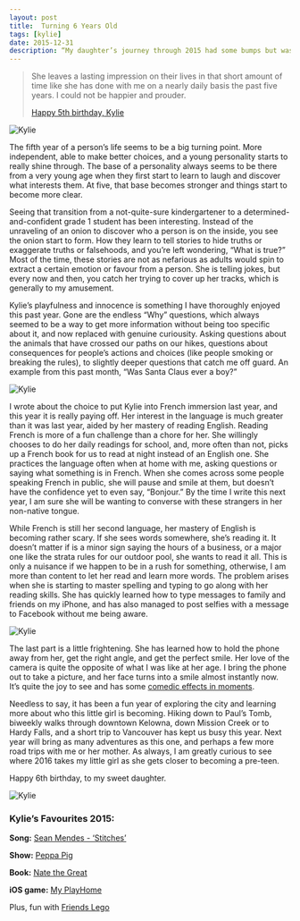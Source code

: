 ```yaml
---
layout: post
title:  Turning 6 Years Old
tags: [kylie]
date: 2015-12-31
description: “My daughter’s journey through 2015 had some bumps but was full of adventure.”
--- 
```

> She leaves a lasting impression on their lives in that short amount of time like she has done with me on a nearly daily basis the past five years. I could not be happier and prouder.
> 
> [Happy 5th birthday, Kylie](http://www.foursides.ca/Number-5/ "Number 5 | Four Sides")

![Kylie](http://www.foursides.ca/images/Kylie2015-1.jpg)

The fifth year of a person’s life seems to be a big turning point. More independent, able to make better choices, and a young personality starts to really shine through. The base of a personality always seems to be there from a very young age when they first start to learn to laugh and discover what interests them. At five, that base becomes stronger and things start to become more clear. 

Seeing that transition from a not-quite-sure kindergartener to a determined-and-confident grade 1 student has been interesting. Instead of the unraveling of an onion to discover who a person is on the inside, you see the onion start to form. How they learn to tell stories to hide truths or exaggerate truths or falsehoods, and you’re left wondering, “What is true?” Most of the time, these stories are not as nefarious as adults would spin to extract a certain emotion or favour from a person. She is telling jokes, but every now and then, you catch her trying to cover up her tracks, which is generally to my amusement.

Kylie’s playfulness and innocence is something I have thoroughly enjoyed this past year. Gone are the endless “Why” questions, which always seemed to be a way to get more information without being too specific about it, and now replaced with genuine curiousity. Asking questions about the animals that have crossed our paths on our hikes, questions about consequences for people’s actions and choices (like people smoking or breaking the rules), to slightly deeper questions that catch me off guard. An example from this past month, “Was Santa Claus ever a boy?”

![Kylie](http://www.foursides.ca/images/Kylie2015-4.jpg)

I wrote about the choice to put Kylie into French immersion last year, and this year it is really paying off. Her interest in the language is much greater than it was last year, aided by her mastery of reading English. Reading French is more of a fun challenge than a chore for her. She willingly chooses to do her daily readings for school, and, more often than not, picks up a French book for us to read at night instead of an English one. She practices the language often when at home with me, asking questions or saying what something is in French. When she comes across some people speaking French in public, she will pause and smile at them, but doesn’t have the confidence yet to even say, “Bonjour.” By the time I write this next year, I am sure she will be wanting to converse with these strangers in her non-native tongue. 

While French is still her second language, her mastery of English is becoming rather scary. If she sees words somewhere, she’s reading it. It doesn’t matter if is a minor sign saying the hours of a business, or a major one like the strata rules for our outdoor pool, she wants to read it all. This is only a nuisance if we happen to be in a rush for something, otherwise, I am more than content to let her read and learn more words. The problem arises when she is starting to master spelling and typing to go along with her reading skills. She has quickly learned how to type messages to family and friends on my iPhone, and has also managed to post selfies with a message to Facebook without me being aware. 

![Kylie](http://www.foursides.ca/images/Kylie2015-2.jpg)

The last part is a little frightening. She has learned how to hold the phone away from her, get the right angle, and get the perfect smile. Her love of the camera is quite the opposite of what I was like at her age. I bring the phone out to take a picture, and her face turns into a smile almost instantly now. It’s quite the joy to see and has some [comedic effects in moments](https://www.instagram.com/p/_kcAVBN_6j/?taken-by=foursides).

Needless to say, it has been a fun year of exploring the city and learning more about who this little girl is becoming. Hiking down to Paul’s Tomb, biweekly walks through downtown Kelowna, down Mission Creek or to Hardy Falls, and a short trip to Vancouver has kept us busy this year. Next year will bring as many adventures as this one, and perhaps a few more road trips with me or her mother. As always, I am greatly curious to see where 2016 takes my little girl as she gets closer to becoming a pre-teen. 

Happy 6th birthday, to my sweet daughter. 

![Kylie](http://www.foursides.ca/images/Kylie2015-3.jpg)

### Kylie’s Favourites 2015:

**Song:** [Sean Mendes - ‘Stitches’](https://www.youtube.com/watch?v=VbfpW0pbvaU "Sean Mendes - Stiches")

**Show:** [Peppa Pig](https://www.youtube.com/watch?v=u9zAJz2wyG8 "Peppa Pig")

**Book:** [Nate the Great](http://www.amazon.com/gp/product/B00B3GMN9Q/ref=as_li_tl?ie=UTF8&camp=1789&creative=390957&creativeASIN=B00B3GMN9Q&linkCode=as2&tag=four0b-20&linkId=EVGTBU36FBMXRLMT "Nate the Great")

**iOS game:** [My PlayHome](https://geo.itunes.apple.com/ca/app/my-playhome/id439628153?mt=8&at=10l4Qt "My PlayHome")

Plus, fun with [Friends Lego](http://www.amazon.ca/s/ref=as_li_ss_tl?_encoding=UTF8&camp=15121&creative=390961&fst=as%3Aoff&keywords=friends%20lego&linkCode=ur2&qid=1451548919&rh=n%3A6742029011%2Ck%3Afriends%20lego&rnid=5264023011&tag=fousid-20 "Friends Lego")